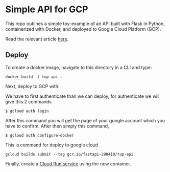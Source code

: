 # Simple API for GCP

This repo outlines a simple toy-example of an API built with Flask in Python, containerized with Docker, and deployed to Google Cloud Platform (GCP).

Read the relevant article [here](https://medium.com/@jamescalam).

## Deploy

To create a docker image, navigate to this directory in a CLI and type:

```
docker build -t tup-api .
```

Next, deploy to GCP with:

We have to first authenticate than we can deploy,
for authenticate we will give this 2 commands

```
$ gcloud auth login
```
After this command you will get the page of your google account which you have to confirm.
After then simply this command,

``` 
$ gcloud auth configure-docker
```

This is command for deploy to google cloud
```
gcloud builds submit --tag gcr.io/fastapi-298410/tup-api
```

Finally, create a [Cloud Run service](https://console.cloud.google.com/run) using the new container.